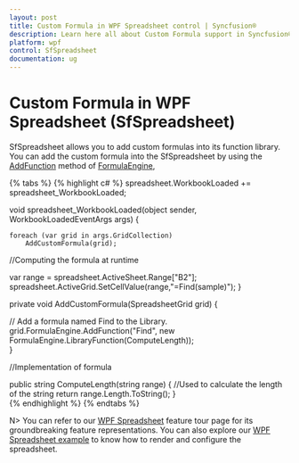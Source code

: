 ```yaml
---
layout: post
title: Custom Formula in WPF Spreadsheet control | Syncfusion®
description: Learn here all about Custom Formula support in Syncfusion® WPF Spreadsheet (SfSpreadsheet) control and more.
platform: wpf
control: SfSpreadsheet
documentation: ug
---
```


# Custom Formula in WPF Spreadsheet (SfSpreadsheet)

SfSpreadsheet allows you to add custom formulas into its function library. You can add the custom formula into the SfSpreadsheet by using the [AddFunction](https://help.syncfusion.com/cr/wpf/Syncfusion.UI.Xaml.CellGrid.FormulaEngine.html#Syncfusion_UI_Xaml_CellGrid_FormulaEngine_AddFunction_System_String_Syncfusion_UI_Xaml_CellGrid_FormulaEngine_LibraryFunction_) method of [FormulaEngine](http://help.syncfusion.com/cr/wpf/Syncfusion.UI.Xaml.CellGrid.FormulaEngine.html),

{% tabs %}
{% highlight c# %}
spreadsheet.WorkbookLoaded += spreadsheet_WorkbookLoaded;

void spreadsheet_WorkbookLoaded(object sender, WorkbookLoadedEventArgs args)
{

    foreach (var grid in args.GridCollection)
        AddCustomFormula(grid); 
  
  //Computing the formula at runtime

   var range = spreadsheet.ActiveSheet.Range["B2"];
   spreadsheet.ActiveGrid.SetCellValue(range,"=Find(sample)");
}  

private void AddCustomFormula(SpreadsheetGrid grid)
{

  // Add a formula named Find to the Library.
   grid.FormulaEngine.AddFunction("Find", new FormulaEngine.LibraryFunction(ComputeLength));      
}    

//Implementation of formula
    
public string ComputeLength(string range)
{
  //Used to calculate the length of the string
    return range.Length.ToString();
}   
{% endhighlight %}
{% endtabs %}


N> You can refer to our [WPF Spreadsheet](https://www.syncfusion.com/wpf-controls/spreadsheet) feature tour page for its groundbreaking feature representations. You can also explore our [WPF Spreadsheet example](https://github.com/syncfusion/wpf-demos) to know how to render and configure the spreadsheet.